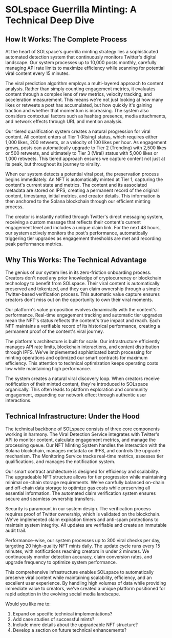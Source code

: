 # SOLspace Guerrilla Minting: A Technical Deep Dive

## How It Works: The Complete Process

At the heart of SOLspace's guerrilla minting strategy lies a sophisticated automated detection system that continuously monitors Twitter's digital landscape. Our system processes up to 10,000 posts monthly, carefully managing API rate limits to maximize efficiency while scanning for potential viral content every 15 minutes.

The viral prediction algorithm employs a multi-layered approach to content analysis. Rather than simply counting engagement metrics, it evaluates content through a complex lens of raw metrics, velocity tracking, and acceleration measurement. This means we're not just looking at how many likes or retweets a post has accumulated, but how quickly it's gaining traction and whether that momentum is increasing. The system also considers contextual factors such as hashtag presence, media attachments, and network effects through URL and mention analysis.

Our tiered qualification system creates a natural progression for viral content. All content enters at Tier 1 (Rising) status, which requires either 1,000 likes, 200 retweets, or a velocity of 100 likes per hour. As engagement grows, posts can automatically upgrade to Tier 2 (Trending) with 2,500 likes or 500 retweets, and ultimately to Tier 3 (Viral) status with 5,000 likes or 1,000 retweets. This tiered approach ensures we capture content not just at its peak, but throughout its journey to virality.

When our system detects a potential viral post, the preservation process begins immediately. An NFT is automatically minted at Tier 1, capturing the content's current state and metrics. The content and its associated metadata are stored on IPFS, creating a permanent record of the original content, timestamp, initial metrics, and creator details. This information is then anchored to the Solana blockchain through our efficient minting process.

The creator is instantly notified through Twitter's direct messaging system, receiving a custom message that reflects their content's current engagement level and includes a unique claim link. For the next 48 hours, our system actively monitors the post's performance, automatically triggering tier upgrades as engagement thresholds are met and recording peak performance metrics.

## Why This Works: The Technical Advantage

The genius of our system lies in its zero-friction onboarding process. Creators don't need any prior knowledge of cryptocurrency or blockchain technology to benefit from SOLspace. Their viral content is automatically preserved and tokenized, and they can claim ownership through a simple Twitter-based verification process. This automatic value capture ensures creators don't miss out on the opportunity to own their viral moments.

Our platform's value proposition evolves dynamically with the content's performance. Real-time engagement tracking and automatic tier upgrades mean the NFT's status reflects the content's true impact and reach. Each NFT maintains a verifiable record of its historical performance, creating a permanent proof of the content's viral journey.

The platform's architecture is built for scale. Our infrastructure efficiently manages API rate limits, blockchain interactions, and content distribution through IPFS. We've implemented sophisticated batch processing for minting operations and optimized our smart contracts for maximum efficiency. This attention to technical optimization keeps operating costs low while maintaining high performance.

The system creates a natural viral discovery loop. When creators receive notification of their minted content, they're introduced to SOLspace organically. This often leads to platform exploration and community engagement, expanding our network effect through authentic user interactions.

## Technical Infrastructure: Under the Hood

The technical backbone of SOLspace consists of three core components working in harmony. The Viral Detection Service integrates with Twitter's API to monitor content, calculate engagement metrics, and manage the processing queue. Our NFT Minting System handles the interaction with the Solana blockchain, manages metadata on IPFS, and controls the upgrade mechanism. The Monitoring Service tracks real-time metrics, assesses tier qualifications, and manages the notification system.

Our smart contract architecture is designed for efficiency and scalability. The upgradeable NFT structure allows for tier progression while maintaining minimal on-chain storage requirements. We've carefully balanced on-chain and off-chain data storage to optimize gas costs while preserving all essential information. The automated claim verification system ensures secure and seamless ownership transfers.

Security is paramount in our system design. The verification process requires proof of Twitter ownership, which is validated on the blockchain. We've implemented claim expiration timers and anti-spam protections to maintain system integrity. All updates are verifiable and create an immutable audit trail.

Performance-wise, our system processes up to 300 viral checks per day, targeting 20 high-quality NFT mints daily. The update cycle runs every 15 minutes, with notifications reaching creators in under 2 minutes. We continuously monitor detection accuracy, claim conversion rates, and upgrade frequency to optimize system performance.

This comprehensive infrastructure enables SOLspace to automatically preserve viral content while maintaining scalability, efficiency, and an excellent user experience. By handling high volumes of data while providing immediate value to creators, we've created a unique platform positioned for rapid adoption in the evolving social media landscape.

Would you like me to:
1. Expand on specific technical implementations?
2. Add case studies of successful mints?
3. Include more details about the upgradeable NFT structure?
4. Develop a section on future technical enhancements?